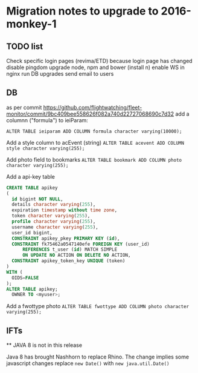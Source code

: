 Migration notes to upgrade to 2016-monkey-1
=========

TODO list
---
Check specific login pages (revima/ETD) because login page has changed
disable pingdom
upgrade node, npm and bower (install n)
enable WS in nginx
run DB upgrades
send email to users

DB
---
as per commit https://github.com/flightwatching/fleet-monitor/commit/9bc409bee558626f082a740d22727068690c7d32 add a columnn ("formula") to ieiParam:

`ALTER TABLE ieiparam ADD COLUMN formula character varying(10000);`

Add a style column to acEvent (string)
`ALTER TABLE acevent ADD COLUMN style character varying(255);`


Add photo field to bookmarks
`ALTER TABLE bookmark ADD COLUMN photo character varying(255);`

Add a api-key table
```sql
CREATE TABLE apikey
(
  id bigint NOT NULL,
  details character varying(255),
  expiration timestamp without time zone,
  token character varying(255),
  profile character varying(255),
  username character varying(255),
  user_id bigint,
  CONSTRAINT apikey_pkey PRIMARY KEY (id),
  CONSTRAINT fk75462a0547140efe FOREIGN KEY (user_id)
      REFERENCES t_user (id) MATCH SIMPLE
      ON UPDATE NO ACTION ON DELETE NO ACTION,
  CONSTRAINT apikey_token_key UNIQUE (token)
)
WITH (
  OIDS=FALSE
);
ALTER TABLE apikey;
  OWNER TO <myuser>;
```


Add a fwottype photo
`ALTER TABLE fwottype ADD COLUMN photo character varying(255);`

IFTs
---

** JAVA 8 is not in this release

Java 8 has brought Nashhorn to replace Rhino. The change implies some javascript changes
replace `new Date()` with `new java.util.Date()`
